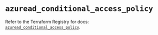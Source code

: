 # `azuread_conditional_access_policy`

Refer to the Terraform Registry for docs: [`azuread_conditional_access_policy`](https://registry.terraform.io/providers/hashicorp/azuread/3.0.2/docs/resources/conditional_access_policy).
